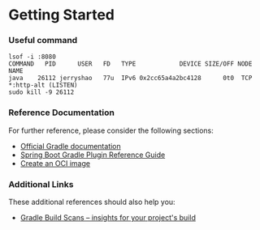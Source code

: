 # Getting Started

### Useful command
```shell
lsof -i :8080
COMMAND   PID      USER   FD   TYPE            DEVICE SIZE/OFF NODE NAME
java    26112 jerryshao   77u  IPv6 0x2cc65a4a2bc4128      0t0  TCP *:http-alt (LISTEN)
sudo kill -9 26112
```

### Reference Documentation

For further reference, please consider the following sections:

* [Official Gradle documentation](https://docs.gradle.org)
* [Spring Boot Gradle Plugin Reference Guide](https://docs.spring.io/spring-boot/3.5.0-SNAPSHOT/gradle-plugin)
* [Create an OCI image](https://docs.spring.io/spring-boot/3.5.0-SNAPSHOT/gradle-plugin/packaging-oci-image.html)

### Additional Links

These additional references should also help you:

* [Gradle Build Scans – insights for your project's build](https://scans.gradle.com#gradle)

